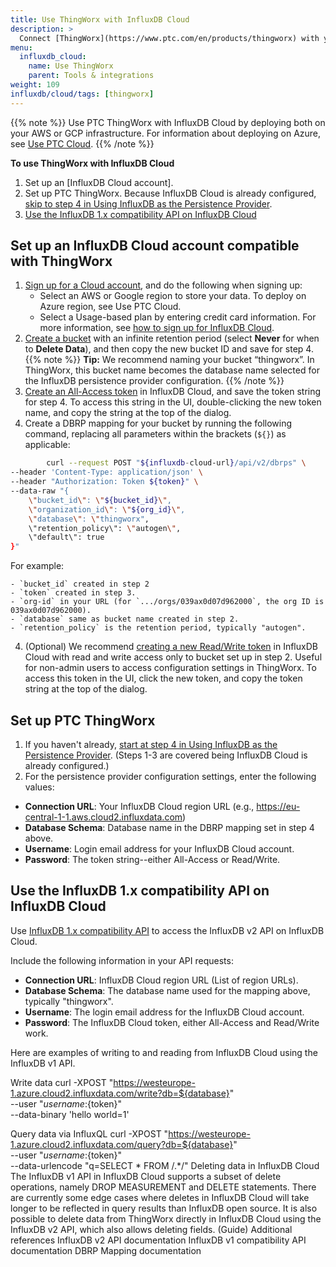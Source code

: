 ```yaml
---
title: Use ThingWorx with InfluxDB Cloud
description: >
  Connect [ThingWorx](https://www.ptc.com/en/products/thingworx) with your **InfluxDB Cloud** instance.
menu:
  influxdb_cloud:
    name: Use ThingWorx
    parent: Tools & integrations
weight: 109
influxdb/cloud/tags: [thingworx]
---
```


{{% note %}}
Use PTC ThingWorx with InfluxDB Cloud by deploying both on your AWS or GCP infrastructure. For information about deploying on Azure, see [Use PTC Cloud](https://www.ptc.com/en/customer-success/cloud).
{{% /note %}}

**To use ThingWorx with InfluxDB Cloud**

1. Set up an [InfluxDB Cloud account].
2. Set up PTC ThingWorx. Because InfluxDB Cloud is already configured, [skip to step 4 in Using InfluxDB as the Persistence Provider](https://support.ptc.com/help/thingworx_hc/thingworx_8_hc/en/index.html#page/ThingWorx%2FHelp%2FComposer%2FDataStorage%2FPersistenceProviders%2Fusing_influxdb_as_the_persistence_provider.html).
3. [Use the InfluxDB 1.x compatibility API on InfluxDB Cloud](#use-the-influxdb-1.x-compatibility-api-on-influxdb-cloud)

## Set up an InfluxDB Cloud account compatible with ThingWorx

1. [Sign up for a Cloud account](https://cloud2.influxdata.com/signup), and do the following when signing up:
   - Select an AWS or Google region to store your data. To deploy on Azure region, see Use PTC Cloud.
   - Select a Usage-based plan by entering credit card information.
  For more information, see [how to sign up for InfluxDB Cloud](/influxdb/cloud/sign-up/).
2. [Create a bucket](/influxdb/cloud/organizations/buckets/create-bucket/) with an infinite retention period (select **Never** for when to **Delete Data**), and then copy the new bucket ID and save for step 4.
{{% note %}}
**Tip:** We recommend naming your bucket “thingworx”. In ThingWorx, this bucket name becomes the database name selected for the InfluxDB persistence provider configuration.
{{% /note %}}
3. [Create an All-Access token](/influxdb/v2.0/security/tokens/create-token/) in InfluxDB Cloud, and save the token string for step 4. To access this string in the UI, double-clicking the new token name, and copy the string at the top of the dialog.
4. Create a DBRP mapping for your bucket by running the following command, replacing all parameters within the brackets (`${}`) as applicable:

```sh
		curl --request POST "${influxdb-cloud-url}/api/v2/dbrps" \
--header 'Content-Type: application/json' \
--header "Authorization: Token ${token}" \
--data-raw "{
    \"bucket_id\": \"${bucket_id}\",
    \"organization_id\": \"${org_id}\",
    \"database\": \"thingworx",
    \"retention_policy\": \"autogen\",
    \"default\": true
}"
```

  For example:

    - `bucket_id` created in step 2
    - `token` created in step 3.
    - `org-id` in your URL (for `.../orgs/039ax0d07d962000`, the org ID is 039ax0d07d962000).
    - `database` same as bucket name created in step 2.
    - `retention_policy` is the retention period, typically "autogen".

4. (Optional) We recommend [creating a new Read/Write token](/influxdb/v2.0/security/tokens/create-token/) in InfluxDB Cloud with read and write access only to bucket set up in step 2. Useful for non-admin users to access configuration settings in ThingWorx. To access this token in the UI, click the new token, and copy the token string at the top of the dialog.

## Set up PTC ThingWorx

1. If you haven't already, [start at step 4 in Using InfluxDB as the Persistence Provider](https://support.ptc.com/help/thingworx_hc/thingworx_8_hc/en/index.html#page/ThingWorx%2FHelp%2FComposer%2FDataStorage%2FPersistenceProviders%2Fusing_influxdb_as_the_persistence_provider.html). (Steps 1-3 are covered being InfluxDB Cloud is already configured.)
2. For the persistence provider configuration settings, enter the following values:
- **Connection URL**: Your InfluxDB Cloud region URL (e.g., https://eu-central-1-1.aws.cloud2.influxdata.com)
- **Database Schema**: Database name in the DBRP mapping set in step 4 above.
- **Username**: Login email address for your InfluxDB Cloud account.
- **Password**: The token string--either All-Access or Read/Write.

## Use the InfluxDB 1.x compatibility API on InfluxDB Cloud

Use [InfluxDB 1.x compatibility API](/influxdb/cloud/reference/api/influxdb-1x/) to access the InfluxDB v2 API on InfluxDB Cloud.

Include the following information in your API requests:

- **Connection URL**: InfluxDB Cloud region URL (List of region URLs).
- **Database Schema**: The database name used for the mapping above, typically "thingworx".
- **Username**: The login email address for the InfluxDB Cloud account.
- **Password**: The InfluxDB Cloud token, either All-Access and Read/Write work.

Here are examples of writing to and reading from InfluxDB Cloud using the InfluxDB v1 API.

Write data
curl -XPOST "https://westeurope-1.azure.cloud2.influxdata.com/write?db=${database}" \
--user "${username}:${token}" \
--data-binary 'hello world=1'

Query data via InfluxQL
curl -XPOST "https://westeurope-1.azure.cloud2.influxdata.com/query?db=${database}" \
--user "${username}:${token}" \
--data-urlencode "q=SELECT * FROM /.*/"
Deleting data in InfluxDB Cloud
The InfluxDB v1 API in InfluxDB Cloud supports a subset of delete operations, namely DROP MEASUREMENT and DELETE statements. There are currently some edge cases where deletes in InfluxDB Cloud will take longer to be reflected in query results than InfluxDB open source. It is also possible to delete data from ThingWorx directly in InfluxDB Cloud using the InfluxDB v2 API, which also allows deleting fields. (Guide)
Additional references
InfluxDB v2 API documentation
InfluxDB v1 compatibility API documentation
DBRP Mapping documentation


